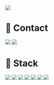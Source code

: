 <!-- Github Stats Card : https://github.com/anuraghazra/github-readme-stats -->

<!-- [![ywlee's GitHub stats](https://github-readme-stats.vercel.app/api?username=lyw1217&show_icons=true&theme=tokyonight)](https://github.com/anuraghazra/github-readme-stats) -->

<!-- Github Stats Card : https://github.com/anuraghazra/github-readme-stats -->

<!-- Hits : https://hits.seeyoufarm.com/ -->
<a href="https://hits.seeyoufarm.com"><img src="https://hits.seeyoufarm.com/api/count/incr/badge.svg?url=https%3A%2F%2Fgithub.com%2Flyw1217&count_bg=%2379C83D&title_bg=%23555555&icon=&icon_color=%23E7E7E7&title=hits&edge_flat=false"/></a>


# 💬 Contact 
 
<div>

<img src="http://img.shields.io/badge/-Tech%20blog-black?style=for-the-badge&logo=github&link=https://young-cow.tistory.com"> <img src="https://img.shields.io/badge/Gmail-EA4335?style=for-the-badge&logo=Gmail&logoColor=white&link=mailto:mvl100d@gmail.com">



</div>

# 🔭 Stack

<img src="https://img.shields.io/badge/c-A8B9CC?style=for-the-badge&logo=c&logoColor=white"> <img src="https://img.shields.io/badge/python-3776AB?style=for-the-badge&logo=python&logoColor=white"> <img src="https://img.shields.io/badge/go-00ADD8?style=for-the-badge&logo=go&logoColor=white"> <img src="https://img.shields.io/badge/MariaDB-003545?style=for-the-badge&logo=MariaDB&logoColor=white"> <img src="https://img.shields.io/badge/docker-2496ED?style=for-the-badge&logo=docker&logoColor=white"> <img src="https://img.shields.io/badge/git-F05032?style=for-the-badge&logo=git&logoColor=white"> <img src="https://img.shields.io/badge/Linux-FCC624?style=for-the-badge&logo=Linux&logoColor=black">

